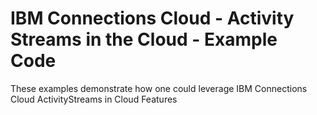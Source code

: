 # IBM Connections Cloud - Activity Streams in the Cloud - Example Code
These examples demonstrate how one could leverage IBM Connections Cloud ActivityStreams in Cloud Features
